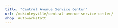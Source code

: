 ```yaml
---
title: "Central Avenue Service Center"
url: /mckinleyville/central-avenue-service-center/
shop: Autowerkstatt
---
```

